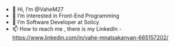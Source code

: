 - 👋 Hi, I’m @VaheM27
- 👀 I’m interested in Front-End Programming
- 🌱 I’m Software Developer at Solicy
- 📫 How to reach me , there is my LinkedIn - https://www.linkedin.com/in/vahe-mnatsakanyan-665157202/
<!---
VaheM27/VaheM27 is a ✨ special ✨ repository because its `README.md` (this file) appears on your GitHub profile.
You can click the Preview link to take a look at your changes.
--->
